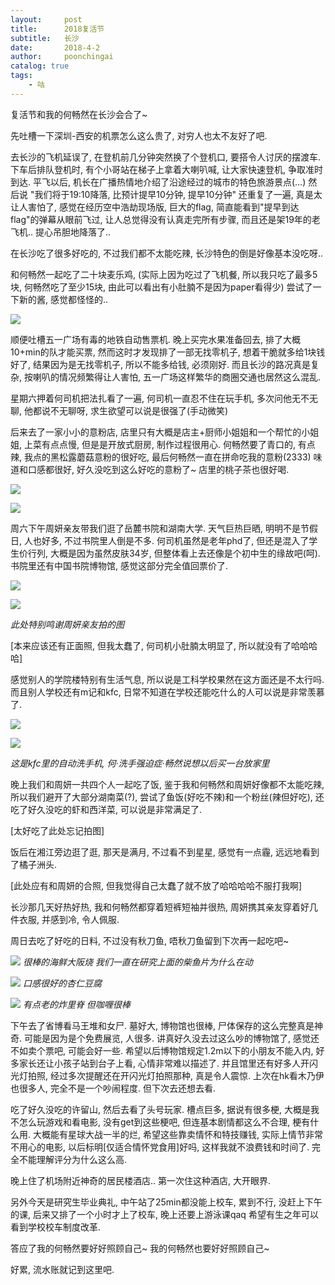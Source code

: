```yaml
---
layout:     post
title:      2018复活节
subtitle:   长沙
date:       2018-4-2
author:     poonchingai
catalog: true
tags:
    - 咕
---
```


复活节和我的何畅然在长沙会合了~ 

先吐槽一下深圳-西安的机票怎么这么贵了, 对穷人也太不友好了吧.

去长沙的飞机延误了, 在登机前几分钟突然换了个登机口, 要搭令人讨厌的摆渡车. 下车后排队登机时, 有个小哥站在梯子上拿着大喇叭喊, 让大家快速登机, 争取准时到达. 平飞以后, 机长在广播热情地介绍了沿途经过的城市的特色旅游景点(...) 然后说 "我们将于19:10降落, 比预计提早10分钟, 提早10分钟" 还重复了一遍, 真是太让人害怕了, 感觉在经历空中浩劫现场版, 巨大的flag, 简直能看到"提早到达flag"的弹幕从眼前飞过, 让人总觉得没有认真走完所有步骤, 而且还是架19年的老飞机.. 提心吊胆地降落了.. 

在长沙吃了很多好吃的, 不过我们都不太能吃辣, 长沙特色的倒是好像基本没吃呀..

和何畅然一起吃了二十块麦乐鸡, (实际上因为吃过了飞机餐, 所以我只吃了最多5块, 何畅然吃了至少15块, 由此可以看出有小肚腩不是因为paper看得少) 尝试了一下新的酱, 感觉都怪怪的..

![](http://ww1.sinaimg.cn/large/5f6ddd39ly1fpyew1qnu3j20u0140wl1.jpg)


顺便吐槽五一广场有毒的地铁自动售票机. 晚上买完水果准备回去, 排了大概10+min的队才能买票, 然而这时才发现排了一部无找零机子, 想着干脆就多给1块钱好了, 结果因为是无找零机子, 所以不能多给钱, 必须刚好. 而且长沙的路况真是复杂, 按喇叭的情况频繁得让人害怕, 五一广场这样繁华的商圈交通也居然这么混乱. 

星期六押着何司机把法扎看了一遍, 何司机一直忍不住在玩手机, 多次问他无不无聊, 他都说不无聊呀, 求生欲望可以说是很强了(手动微笑)

后来去了一家小小的意粉店, 店里只有大概是店主+厨师小姐姐和一个帮忙的小姐姐, 上菜有点点慢, 但是是开放式厨房, 制作过程很用心. 何畅然要了青口的, 有点辣, 我点的黑松露蘑菇意粉的很好吃, 最后何畅然一直在拼命吃我的意粉(2333) 味道和口感都很好, 好久没吃到这么好吃的意粉了~ 店里的桃子茶也很好喝.

![](http://ww1.sinaimg.cn/large/5f6ddd39ly1fpyf21brglj23v92kyu0z.jpg)

![](http://ww1.sinaimg.cn/large/5f6ddd39ly1fpyf2p1elgj23v92ky7wk.jpg)


周六下午周妍亲友带我们逛了岳麓书院和湖南大学. 天气巨热巨晒, 明明不是节假日, 人也好多, 不过书院里人倒是不多. 何司机虽然是老年phd了, 但还是混入了学生价行列, 大概是因为虽然皮肤34岁, 但整体看上去还像是个初中生的缘故吧(呵). 书院里还有中国书院博物馆, 感觉这部分完全值回票价了. 

![](http://ww1.sinaimg.cn/large/5f6ddd39ly1fpyfdkvg97j22c0340qvb.jpg)

![](http://ww1.sinaimg.cn/large/5f6ddd39ly1fpyff3el3kj23402c0hdu.jpg)

*此处特别鸣谢周妍亲友拍的图*

[本来应该还有正面照, 但我太蠢了, 何司机小肚腩太明显了, 所以就没有了哈哈哈哈]

感觉别人的学院楼特别有生活气息, 所以说是工科学校果然在这方面还是不太行吗. 而且别人学校还有m记和kfc, 日常不知道在学校还能吃什么的人可以说是非常羡慕了. 

![](http://ww1.sinaimg.cn/large/5f6ddd39ly1fpyfoln6ypj23v92kyx6x.jpg)

![](http://ww1.sinaimg.cn/large/5f6ddd39ly1fpyfi2s3b0j22c0340u0x.jpg)

*这是kfc里的自动洗手机, 何·洗手强迫症·畅然说想以后买一台放家里*


晚上我们和周妍一共四个人一起吃了饭, 鉴于我和何畅然和周妍好像都不太能吃辣, 所以我们避开了大部分湖南菜(?), 尝试了鱼饭(好吃不辣)和一个粉丝(辣但好吃), 还吃了好久没吃的虾和西洋菜, 可以说是非常满足了.

[太好吃了此处忘记拍图]

饭后在湘江旁边逛了逛, 那天是满月, 不过看不到星星, 感觉有一点霾, 远远地看到了橘子洲头.

[此处应有和周妍的合照, 但我觉得自己太蠢了就不放了哈哈哈哈不服打我啊]

长沙那几天好热好热, 我和何畅然都穿着短裤短袖并很热, 周妍携其亲友穿着好几件衣服, 并感到冷, 令人佩服.


周日去吃了好吃的日料, 不过没有秋刀鱼, 唔秋刀鱼留到下次再一起吃吧~

![](http://ww1.sinaimg.cn/large/5f6ddd39ly1fpyfpo21e2j20u0140q7b.jpg)
*很棒的海鲜大阪烧 我们一直在研究上面的柴鱼片为什么在动*

![](http://ww1.sinaimg.cn/large/5f6ddd39ly1fpyfq3vri6j20u0140tbi.jpg)
*口感很好的杏仁豆腐*

![](http://ww1.sinaimg.cn/large/5f6ddd39ly1fpyfqa7u1ej20u014078p.jpg)
*有点老的炸里脊 但咖喱很棒*


下午去了省博看马王堆和女尸. 墓好大, 博物馆也很棒, 尸体保存的这么完整真是神奇. 可能是因为是个免费展览, 人很多. 讲真好久没去过这么吵的博物馆了, 感觉还不如卖个票吧, 可能会好一些. 希望以后博物馆规定1.2m以下的小朋友不能入内, 好多家长还让小孩子站到台子上看, 心情非常难以描述了. 并且馆里还有好多人开闪光灯拍照, 经过多次提醒还在开闪光灯拍照那种, 真是令人震惊. 上次在hk看木乃伊也很多人, 完全不是一个吵闹程度. 但下次去还想去看.


吃了好久没吃的许留山, 然后去看了头号玩家. 槽点巨多, 据说有很多梗, 大概是我不怎么玩游戏和看电影, 没有get到这些梗吧, 但连基本剧情都这么不合理, 梗有什么用. 大概能有星球大战一半的烂, 希望这些靠卖情怀和特技赚钱, 实际上情节非常不用心的电影, 以后标明[仅适合情怀党食用]好吗, 这样我就不浪费钱和时间了. 完全不能理解评分为什么这么高.

晚上住了机场附近神奇的居民楼酒店.. 第一次住这种酒店, 大开眼界.

另外今天是研究生毕业典礼, 中午站了25min都没能上校车, 累到不行, 没赶上下午的课, 后来又排了一个小时才上了校车, 晚上还要上游泳课qaq 希望有生之年可以看到学校校车制度改革.

答应了我的何畅然要好好照顾自己~ 我的何畅然也要好好照顾自己~

好累, 流水账就记到这里吧.